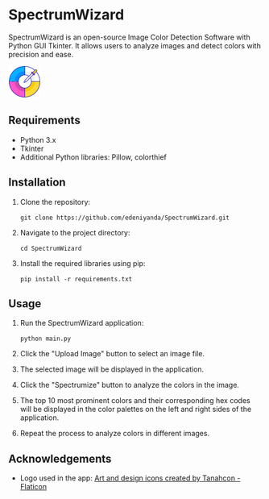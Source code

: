 # SpectrumWizard

SpectrumWizard is an open-source Image Color Detection Software with Python GUI Tkinter. It allows users to analyze images and detect colors with precision and ease.

![SpectrumWizard Logo](images/color-wheel.png)

## Requirements

- Python 3.x
- Tkinter
- Additional Python libraries: Pillow, colorthief

## Installation

1. Clone the repository:

   ```shell
   git clone https://github.com/edeniyanda/SpectrumWizard.git
2. Navigate to the project directory:

   ```shell
   cd SpectrumWizard
3. Install the required libraries using pip:
   
   ```shell
   pip install -r requirements.txt

## Usage

1. Run the SpectrumWizard application:
   
   ```shell
   python main.py
2. Click the "Upload Image" button to select an image file.
3. The selected image will be displayed in the application.

4. Click the "Spectrumize" button to analyze the colors in the image.

5. The top 10 most prominent colors and their corresponding hex codes will be displayed in the color palettes on the left and right sides of the application.

6. Repeat the process to analyze colors in different images.


## Acknowledgements

- Logo used in the app: [Art and design icons created by Tanahcon - Flaticon](https://www.flaticon.com/free-icons/art-and-design)



